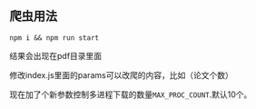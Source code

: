## 爬虫用法

```
npm i && npm run start
```

结果会出现在pdf目录里面

修改index.js里面的params可以改爬的内容，比如（论文个数）

现在加了个新参数控制多进程下载的数量`MAX_PROC_COUNT`.默认10个。